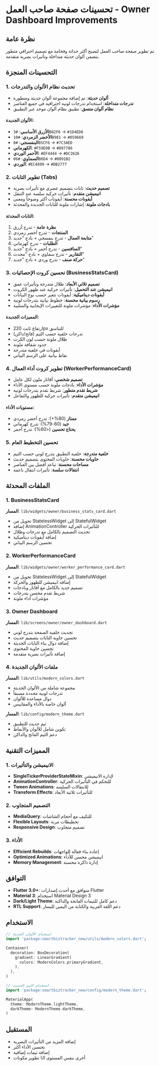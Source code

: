 # تحسينات صفحة صاحب العمل - Owner Dashboard Improvements

## نظرة عامة
تم تطوير صفحة صاحب العمل لتصبح أكثر حداثة وفخامة مع تصميم احترافي متطور يتضمن ألوان حديثة متداخلة وتأثيرات بصرية متقدمة.

## التحسينات المنجزة

### 1. تحديث نظام الألوان والتدرجات
- **ألوان حديثة**: تم إضافة مجموعة ألوان حديثة ومتطورة
- **تدرجات متداخلة**: استخدام تدرجات لونية احترافية في جميع العناصر
- **نظام ألوان متسق**: تطبيق نظام ألوان موحد عبر التطبيق

#### الألوان الجديدة:
- **الأزرق الأساسي**: `#3B82F6` → `#1D4ED8`
- **الأخضر الزمردي**: `#10B981` → `#059669`
- **البنفسجي**: `#8B5CF6` → `#7C3AED`
- **الكهرماني**: `#F59E0B` → `#D97706`
- **الأحمر الوردي**: `#EF4444` → `#DC2626`
- **السماوي**: `#06B6D4` → `#0891B2`
- **الوردي**: `#EC4899` → `#DB2777`

### 2. تطوير التابات (Tabs)
- **تصميم حديث**: تابات بتصميم عصري مع تأثيرات بصرية
- **انيميشن متقدم**: تأثيرات حركية سلسة عند التنقل
- **أيقونات محسنة**: أيقونات أكثر وضوحاً ومعنى
- **بادجات ملونة**: إشارات ملونة للتابات الجديدة والمحدثة

#### التابات المحدثة:
1. **نظرة عامة** - تدرج أزرق
2. **المنتجات** - تدرج أخضر زمردي
3. **متابعة العمال** - تدرج بنفسجي + بادج "جديد"
4. **الطلبات** - تدرج كهرماني
5. **المنافسين** - تدرج أحمر + بادج "جديد"
6. **التقارير** - تدرج سماوي + بادج "محدث"
7. **حركة صنف** - تدرج وردي + بادج "جديد"

### 3. تحسين كروت الإحصائيات (BusinessStatsCard)
- **تصميم ثلاثي الأبعاد**: ظلال متدرجة وتأثيرات عمق
- **انيميشن عند التحميل**: تأثيرات حركية عند ظهور الكروت
- **أيقونات ديناميكية**: أيقونات تتغير حسب نوع البيانات
- **رسوم بيانية محسنة**: خطوط بيانية بتدرجات لونية
- **مؤشرات الأداء**: مؤشرات ملونة للتغييرات الإيجابية والسلبية

#### المميزات الجديدة:
- ارتفاع ثابت 220px للتناسق
- تدرجات خلفية حسب الثيم (فاتح/داكن)
- ظلال ملونة حسب لون الكرت
- حدود شفافة ملونة
- أيقونات في خلفية متدرجة
- نقاط بيانية على الرسم البياني

### 4. تطوير كروت أداء العمال (WorkerPerformanceCard)
- **تصميم شخصي**: أفاتار ملون لكل عامل
- **مؤشرات الأداء**: بادجات ملونة حسب مستوى الأداء
- **شريط تقدم متطور**: شريط تقدم بتدرجات لونية
- **انيميشن متقدم**: تأثيرات حركية للظهور والتفاعل

#### مستويات الأداء:
- **ممتاز** (80%+): تدرج أخضر زمردي
- **جيد** (60-79%): تدرج كهرماني
- **يحتاج تحسين** (<60%): تدرج أحمر

### 5. تحسين التخطيط العام
- **خلفية متدرجة**: خلفية التطبيق بتدرج لوني حسب الثيم
- **حاويات محسنة**: حاويات المحتوى بتصميم حديث
- **مساحات محسنة**: تباعد أفضل بين العناصر
- **انتقالات سلسة**: تأثيرات انتقال ناعمة

## الملفات المحدثة

### 1. BusinessStatsCard
**المسار**: `lib/widgets/owner/business_stats_card.dart`
- تحويل من StatelessWidget إلى StatefulWidget
- إضافة AnimationController للتأثيرات الحركية
- تحديث التصميم بالكامل مع تدرجات وظلال
- إضافة أيقونات ديناميكية
- تحسين الرسم البياني

### 2. WorkerPerformanceCard
**المسار**: `lib/widgets/owner/worker_performance_card.dart`
- تحويل من StatelessWidget إلى StatefulWidget
- إضافة انيميشن للظهور والحركة
- تصميم جديد بالكامل مع أفاتار وبادجات
- شريط تقدم محسن بتدرجات
- مؤشرات أداء ملونة

### 3. Owner Dashboard
**المسار**: `lib/screens/owner/owner_dashboard.dart`
- تحديث خلفية الصفحة بتدرج لوني
- تحسين حاوية التابات بتصميم حديث
- إضافة دوال بناء التابات الحديثة
- تحسين حاوية المحتوى
- إضافة تأثيرات بصرية متقدمة

### 4. ملفات الألوان الجديدة
**المسار**: `lib/utils/modern_colors.dart`
- مجموعة شاملة من الألوان الحديثة
- تدرجات لونية محددة مسبقاً
- دوال مساعدة للألوان
- ألوان خاصة بالأداء والمقاييس

**المسار**: `lib/config/modern_theme.dart`
- ثيم حديث للتطبيق
- تكوين شامل للألوان والأنماط
- دعم الثيم الفاتح والداكن

## المميزات التقنية

### 1. الانيميشن والتأثيرات
- **SingleTickerProviderStateMixin**: لإدارة الانيميشن
- **AnimationController**: للتحكم في التأثيرات الحركية
- **Tween Animations**: للانتقالات السلسة
- **Transform Effects**: للتأثيرات ثلاثية الأبعاد

### 2. التصميم المتجاوب
- **MediaQuery**: للتكيف مع أحجام الشاشات
- **Flexible Layouts**: تخطيطات مرنة
- **Responsive Design**: تصميم متجاوب

### 3. الأداء
- **Efficient Rebuilds**: إعادة بناء فعالة للواجهات
- **Optimized Animations**: انيميشن محسن للأداء
- **Memory Management**: إدارة ذاكرة محسنة

## التوافق
- **Flutter 3.0+**: متوافق مع أحدث إصدارات Flutter
- **Material 3**: استخدام Material Design 3
- **Dark/Light Theme**: دعم كامل للثيمات الفاتحة والداكنة
- **RTL Support**: دعم اللغة العربية والكتابة من اليمين لليسار

## الاستخدام
```dart
// استخدام الألوان الحديثة
import 'package:smartbiztracker_new/utils/modern_colors.dart';

Container(
  decoration: BoxDecoration(
    gradient: LinearGradient(
      colors: ModernColors.primaryGradient,
    ),
  ),
)

// استخدام الثيم الحديث
import 'package:smartbiztracker_new/config/modern_theme.dart';

MaterialApp(
  theme: ModernTheme.lightTheme,
  darkTheme: ModernTheme.darkTheme,
)
```

## المستقبل
- إضافة المزيد من التأثيرات البصرية
- تحسين الأداء أكثر
- إضافة ثيمات إضافية
- تطوير مكونات UI أخرى بنفس المستوى
